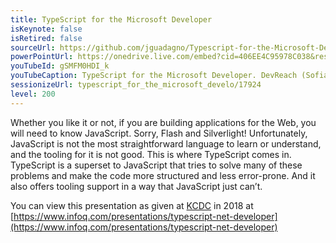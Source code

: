 ```yaml
---
title: TypeScript for the Microsoft Developer
isKeynote: false
isRetired: false
sourceUrl: https://github.com/jguadagno/Typescript-for-the-Microsoft-Developer
powerPointUrl: https://onedrive.live.com/embed?cid=406EE4C95978C038&resid=406EE4C95978C038%2174186&authkey=AGIPgSzQDLKDx2I&em=2
youTubeId: gSMFM0HDI_k
youTubeCaption: TypeScript for the Microsoft Developer. DevReach (Sofia, Bulgaria)
sessionizeUrl: typescript_for_the_microsoft_develo/17924
level: 200
---
```

Whether you like it or not, if you are building applications for the Web, you will need to know JavaScript. Sorry, Flash and Silverlight! Unfortunately, JavaScript is not the most straightforward language to learn or understand, and the tooling for it is not good. This is where TypeScript comes in. TypeScript is a superset to JavaScript that tries to solve many of these problems and make the code more structured and less error-prone. And it also offers tooling support in a way that JavaScript just can’t.

You can view this presentation as given at [KCDC](http://www.kcdc.info/) in 2018 at [https://www.infoq.com/presentations/typescript-net-developer](https://www.infoq.com/presentations/typescript-net-developer)
